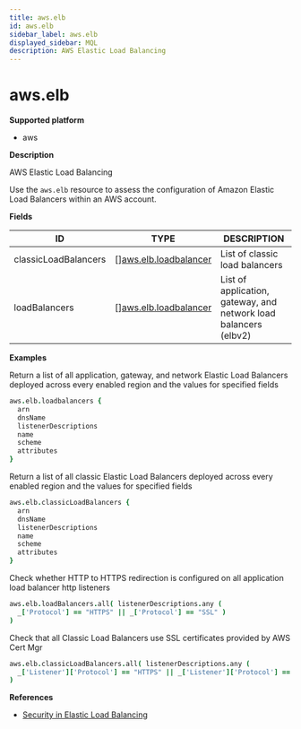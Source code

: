 ```yaml
---
title: aws.elb
id: aws.elb
sidebar_label: aws.elb
displayed_sidebar: MQL
description: AWS Elastic Load Balancing
---
```


# aws.elb

**Supported platform**

- aws

**Description**

AWS Elastic Load Balancing

Use the `aws.elb` resource to assess the configuration of Amazon Elastic Load Balancers within an AWS account.

**Fields**

| ID                   | TYPE                                                      | DESCRIPTION                                                      |
| -------------------- | --------------------------------------------------------- | ---------------------------------------------------------------- |
| classicLoadBalancers | &#91;&#93;[aws.elb.loadbalancer](aws.elb.loadbalancer.md) | List of classic load balancers                                   |
| loadBalancers        | &#91;&#93;[aws.elb.loadbalancer](aws.elb.loadbalancer.md) | List of application, gateway, and network load balancers (elbv2) |

**Examples**

Return a list of all application, gateway, and network Elastic Load Balancers deployed across every enabled region and the values for specified fields

```coffeescript
aws.elb.loadbalancers {
  arn
  dnsName
  listenerDescriptions
  name
  scheme
  attributes
}
```

Return a list of all classic Elastic Load Balancers deployed across every enabled region and the values for specified fields

```coffeescript
aws.elb.classicLoadBalancers {
  arn
  dnsName
  listenerDescriptions
  name
  scheme
  attributes
}
```

Check whether HTTP to HTTPS redirection is configured on all application load balancer http listeners

```coffeescript
aws.elb.loadBalancers.all( listenerDescriptions.any (
  _['Protocol'] == "HTTPS" || _['Protocol'] == "SSL" )
)
```

Check that all Classic Load Balancers use SSL certificates provided by AWS Cert Mgr

```coffeescript
aws.elb.classicLoadBalancers.all( listenerDescriptions.any (
  _['Listener']['Protocol'] == "HTTPS" || _['Listener']['Protocol'] == "SSL" )
)
```

**References**

- [Security in Elastic Load Balancing](https://docs.aws.amazon.com/elasticloadbalancing/latest/userguide/security.html)
